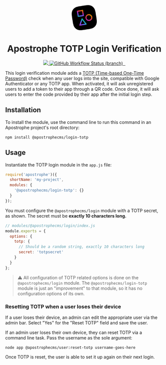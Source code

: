 <div align="center">
  <img src="https://raw.githubusercontent.com/apostrophecms/apostrophe/main/logo.svg" alt="ApostropheCMS logo" width="80" height="80">

  <h1>Apostrophe TOTP Login Verification</h1>
  <p>
    <a aria-label="Apostrophe logo" href="https://v3.docs.apostrophecms.org">
      <img src="https://img.shields.io/badge/MADE%20FOR%20ApostropheCMS-000000.svg?style=for-the-badge&logo=Apostrophe&labelColor=6516dd">
    </a>
    <a aria-label="Test status" href="https://github.com/apostrophecms/login-totp/actions">
      <img alt="GitHub Workflow Status (branch)" src="https://img.shields.io/github/workflow/status/apostrophecms/login-totp/Tests/main?label=Tests&labelColor=000000&style=for-the-badge">
    </a>
    <a aria-label="Join the community on Discord" href="http://chat.apostrophecms.org">
      <img alt="" src="https://img.shields.io/discord/517772094482677790?color=5865f2&label=Join%20the%20Discord&logo=discord&logoColor=fff&labelColor=000&style=for-the-badge&logoWidth=20">
    </a>
    <a aria-label="License" href="https://github.com/apostrophecms/login-totp/blob/main/LICENSE.md">
      <img alt="" src="https://img.shields.io/static/v1?style=for-the-badge&labelColor=000000&label=License&message=MIT&color=3DA639">
    </a>
  </p>
</div>

This login verification module adds a [TOTP (Time-based One-Time Password)](https://en.wikipedia.org/wiki/Time-based_one-time_password) check when any user logs into the site, compatible with Google Authenticator or any TOTP app.
When activated, it will ask unregistered users to add a token to their app through a QR code. Once done, it will ask users to enter the code provided by their app after the initial login step.

## Installation

To install the module, use the command line to run this command in an Apostrophe project's root directory:

```
npm install @apostrophecms/login-totp
```

## Usage

Instantiate the TOTP login module in the `app.js` file:

```javascript
require('apostrophe')({
  shortName: 'my-project',
  modules: {
    '@apostrophecms/login-totp': {}
  }
});
```

You must configure the `@apostrophecms/login` module with a TOTP secret, as shown. The secret must be **exactly 10 characters long.**

```javascript
// modules/@apostrophecms/login/index.js
module.exports = {
  options: {
    totp: {
      // Should be a random string, exactly 10 characters long
      secret: 'totpsecret'
    }
  }
};
```

> ⚠️ All configuration of TOTP related options is done on the `@apostrophecms/login` module. The `@apostrophecms/login-totp` module is just an "improvement" to that module, so it has no configuration options of its own.

### Resetting TOTP when a user loses their device

If a user loses their device, an admin can edit the appropriate user via the admin bar. Select "Yes" for the "Reset TOTP" field and save the user.

If an admin user loses their own device, they can reset TOTP via a command line task. Pass the username as the sole argument:

```
node app @apostrophecms/user:reset-totp username-goes-here
```

Once TOTP is reset, the user is able to set it up again on their next login.
